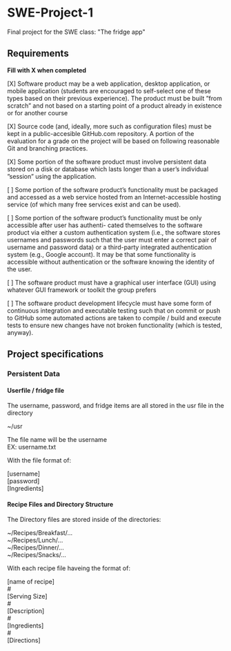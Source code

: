 # SWE-Project-1
Final project for the SWE class: "The fridge app"



## Requirements

**Fill with X when completed**

[X] Software product may be a web application, desktop application, or mobile application (students are encouraged to self-select one of these types based on their previous experience). The product must be built ”from scratch” and not based on a starting point of a product already in existence or for another course

[X] Source code (and, ideally, more such as configuration files) must be kept in a public-accesible GitHub.com repository. A portion of the evaluation for a grade on the project will be based on following reasonable Git and branching practices.

[X]  Some portion of the software product must involve persistent data stored on a disk or database which lasts longer than a user’s individual ”session” using the application.

[  ]  Some portion of the software product’s functionality must be packaged and accessed as a web service hosted from an Internet-accessible hosting service (of which many free services exist and can be used).

[  ]  Some portion of the software product’s functionality must be only accessible after user has authenti- cated themselves to the software product via either a custom authentication system (i.e., the software stores usernames and passwords such that the user must enter a correct pair of username and password  data) or a third-party integrated authentication system (e.g., Google account). It may be that some functionality is accessible without authentication or the software knowing the identity of the user.

[ ] The software product must have a graphical user interface (GUI) using whatever GUI framework or toolkit the group prefers

[  ] The software product development lifecycle must have some form of continuous integration and executable testing such that on commit or push to GitHub some automated actions are taken to compile / build and execute tests to ensure new changes have not broken functionality (which is tested, anyway).

## Project specifications

### Persistent Data

#### Userfile / fridge file

<p>The username, password, and fridge items are all stored in the usr file in the directory</p>

<p>
~/usr
</p>

<p>
The file name will be the username<br>
EX: username.txt
</p>

With the file format of:

<p>
[username]<br>
[password]<br>
[Ingredients]<br>
</p>

#### Recipe Files and Directory Structure

<p>
The Directory files are stored inside of the directories:
</p>

<p>
~/Recipes/Breakfast/...<br>
~/Recipes/Lunch/...<br>
~/Recipes/Dinner/...<br>
~/Recipes/Snacks/...<br>
</p>
<p>With each recipe file haveing the format of:</p>
<p>
[name of recipe]<br>
#<br>
[Serving Size]<br>
#<br>
[Description]<br>
#<br>
[Ingredients]<br>
#<br>
[Directions]<br>
</p>


